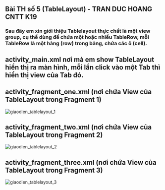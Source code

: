 ## Bài TH số 5 (TableLayout) - TRAN DUC HOANG CNTT K19
### Sau đây em xin giới thiệu Tablelayout thực chất là một view group, cụ thể dùng để chứa một hoặc nhiều TableRow, mỗi TableRow là một hàng (row) trong bảng, chứa các ô (cell). 
## activity_main.xml nơi mà em show TableLayout hiển thị ra màn hình, mỗi lần click vào một Tab thì hiển thị view của Tab đó.
## activity_fragment_one.xml (nơi chứa View của TableLayout trong Fragment 1) 
![giaodien_tablelayout_1](https://github.com/hoangvhvh/TableLayout/assets/136428671/dd09b31e-4de4-491d-a719-1c0a96eedeb9)
## activity_fragment_two.xml (nơi chứa View của TableLayout trong Fragment 2) 
![giaodien_tablelayout_2](https://github.com/hoangvhvh/TableLayout/assets/136428671/cf78d37e-bbf1-412c-b9bd-2abc2701cf41)
## activity_fragment_three.xml (nơi chứa View của TableLayout trong Fragment 3) 
![giaodien_tablelayout_3](https://github.com/hoangvhvh/TableLayout/assets/136428671/33ddab84-7815-476c-988a-d5a4f2c8d948)


